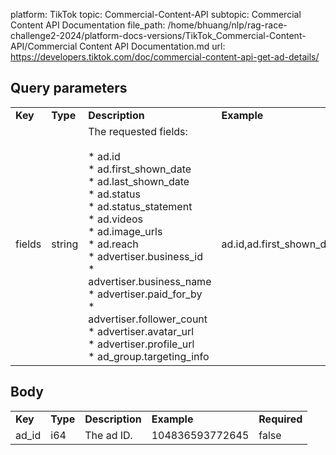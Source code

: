 platform: TikTok
topic: Commercial-Content-API
subtopic: Commercial Content API Documentation
file_path: /home/bhuang/nlp/rag-race-challenge2-2024/platform-docs-versions/TikTok_Commercial-Content-API/Commercial Content API Documentation.md
url: https://developers.tiktok.com/doc/commercial-content-api-get-ad-details/

## Query parameters

|     |     |     |     |     |
| --- | --- | --- | --- | --- |
| **Key** | **Type** | **Description** | **Example** | **Required** |
| fields | string | The requested fields:<br><br>* ad.id<br>* ad.first\_shown\_date<br>* ad.last\_shown\_date<br>* ad.status<br>* ad.status\_statement<br>* ad.videos<br>* ad.image\_urls<br>* ad.reach<br>* advertiser.business\_id<br>* advertiser.business\_name<br>* advertiser.paid\_for\_by<br>* advertiser.follower\_count<br>* advertiser.avatar\_url<br>* advertiser.profile\_url<br>* ad\_group.targeting\_info | ad.id,ad.first\_shown\_date,ad.last\_shown\_date | true |

## Body

|     |     |     |     |     |
| --- | --- | --- | --- | --- |
| **Key** | **Type** | **Description** | **Example** | **Required** |
| ad\_id | i64 | The ad ID. | 104836593772645 | false |